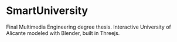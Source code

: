 # SmartUniversity
Final Multimedia Engineering degree thesis. Interactive University of Alicante modeled with Blender, built in Threejs.
